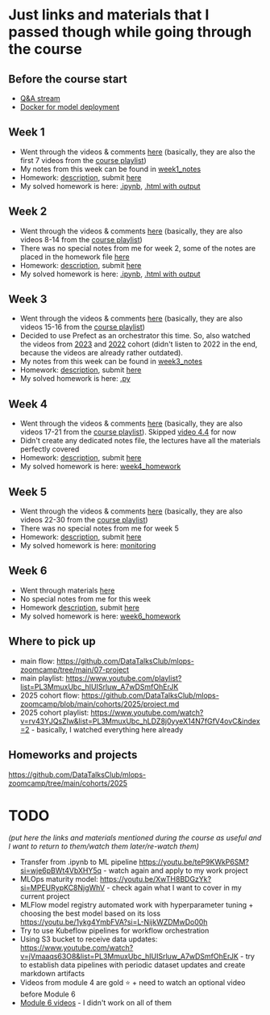 # Just links and materials that I passed though while going through the course

## Before the course start

* [Q&A stream](https://www.youtube.com/watch?v=rv43YJQsZIw)
* [Docker for model deployment](https://youtu.be/wAtyYZ6zvAs?si=qAk2j6gwMsrQiboT)

## Week 1

* Went through the videos & comments [here](https://github.com/DataTalksClub/mlops-zoomcamp/tree/main/01-intro) (basically, they are also the first 7 videos from the [course playlist](https://www.youtube.com/playlist?list=PL3MmuxUbc_hIUISrluw_A7wDSmfOhErJK))
* My notes from this week can be found in [week1_notes](week1_notes.md)
* Homework: [description](https://github.com/DataTalksClub/mlops-zoomcamp/blob/main/cohorts/2025/01-intro/homework.md), submit [here](https://courses.datatalks.club/mlops-zoomcamp-2025/homework/hw1)
* My solved homework is here: [.ipynb](week1_homework.ipynb), [.html with output](week1_homework.html)

## Week 2

* Went through the videos & comments [here](https://github.com/DataTalksClub/mlops-zoomcamp/tree/main/02-experiment-tracking) (basically, they are also videos 8-14 from the [course playlist](https://www.youtube.com/playlist?list=PL3MmuxUbc_hIUISrluw_A7wDSmfOhErJK))
* There was no special notes from me for week 2, some of the notes are placed in the homework file [here](week2_homework.ipynb)
* Homework: [description](https://github.com/DataTalksClub/mlops-zoomcamp/blob/main/cohorts/2025/02-experiment-tracking/homework.md), submit [here](https://courses.datatalks.club/mlops-zoomcamp-2025/homework/hw2)
* My solved homework is here: [.ipynb](week2_homework.ipynb), [.html with output](week2_homework.html)

## Week 3

* Went through the videos & comments [here](https://github.com/DataTalksClub/mlops-zoomcamp/tree/main/03-orchestration) (basically, they are also videos 15-16 from the [course playlist](https://www.youtube.com/playlist?list=PL3MmuxUbc_hIUISrluw_A7wDSmfOhErJK))
* Decided to use Prefect as an orchestrator this time. So, also watched the videos from [2023](https://github.com/DataTalksClub/mlops-zoomcamp/tree/main/cohorts/2023/03-orchestration/prefect) and [2022](https://github.com/DataTalksClub/mlops-zoomcamp/tree/main/cohorts/2022/03-orchestration) cohort (didn't listen to 2022 in the end, because the videos are already rather outdated).
* My notes from this week can be found in [week3_notes](week3_notes.md)
* Homework: [description](https://github.com/DataTalksClub/mlops-zoomcamp/blob/main/cohorts/2025/03-orchestration/homework.md), submit [here](https://courses.datatalks.club/mlops-zoomcamp-2025/homework/hw3)
* My solved homework is here: [.py](week3_duration-prediction.py)

## Week 4

* Went through the videos & comments [here](https://github.com/DataTalksClub/mlops-zoomcamp/tree/main/04-deployment) (basically, they are also videos 17-21 from the [course playlist](https://www.youtube.com/playlist?list=PL3MmuxUbc_hIUISrluw_A7wDSmfOhErJK)). Skipped [video 4.4](https://www.youtube.com/watch?v=TCqr9HNcrsI&list=PL3MmuxUbc_hIUISrluw_A7wDSmfOhErJK&index=20) for now
* Didn't create any dedicated notes file, the lectures have all the materials perfectly covered
* Homework: [description](https://github.com/DataTalksClub/mlops-zoomcamp/blob/main/cohorts/2025/04-deployment/homework.md), submit [here](https://courses.datatalks.club/mlops-zoomcamp-2025/homework/hw4)
* My solved homework is here: [week4_homework](week4_homework)

## Week 5

* Went through the videos & comments [here](https://github.com/DataTalksClub/mlops-zoomcamp/tree/main/05-monitoring) (basically, they are also videos 22-30 from the [course playlist](https://www.youtube.com/playlist?list=PL3MmuxUbc_hIUISrluw_A7wDSmfOhErJK))
* There was no special notes from me for week 5
* Homework: [description](https://github.com/DataTalksClub/mlops-zoomcamp/blob/main/cohorts/2025/05-monitoring/homework.md), submit [here](https://courses.datatalks.club/mlops-zoomcamp-2025/homework/hw5)
* My solved homework is here: [monitoring](monitoring)

## Week 6

* Went through materials [here](https://github.com/DataTalksClub/mlops-zoomcamp/tree/main/06-best-practices)
* No special notes from me for this week
* Homework [description](https://github.com/DataTalksClub/mlops-zoomcamp/tree/main/cohorts/2025/06-best-practices), submit [here](https://courses.datatalks.club/mlops-zoomcamp-2025/homework/hw6)
* My solved homework is here: [week6_homework](week6_homework)

## Where to pick up

* main flow: https://github.com/DataTalksClub/mlops-zoomcamp/tree/main/07-project
* main playlist: https://www.youtube.com/playlist?list=PL3MmuxUbc_hIUISrluw_A7wDSmfOhErJK
* 2025 cohort flow: https://github.com/DataTalksClub/mlops-zoomcamp/blob/main/cohorts/2025/project.md
* 2025 cohort playlist: https://www.youtube.com/watch?v=rv43YJQsZIw&list=PL3MmuxUbc_hLDZ8j0yyeX14N7fGfV4ovC&index=2 - basically, I watched everything here already

## Homeworks and projects

https://github.com/DataTalksClub/mlops-zoomcamp/tree/main/cohorts/2025


# TODO

_(put here the links and materials mentioned during the course as useful and I want to return to them/watch them later/re-watch them)_

* Transfer from .ipynb to ML pipeline https://youtu.be/teP9KWkP6SM?si=wje6pBWt4VbXHY5q - watch again and apply to my work project
* MLOps maturity model: https://youtu.be/XwTH8BDGzYk?si=MPEURypKC8NjgWhV - check again what I want to cover in my current project
* MLFlow model registry automated work with hyperparameter tuning + choosing the best model based on its loss https://youtu.be/1ykg4YmbFVA?si=L-NijkWZDMwDo00h
* Try to use Kubeflow pipelines for workflow orchestration
* Using S3 bucket to receive data updates: https://www.youtube.com/watch?v=jVmaaqs63O8&list=PL3MmuxUbc_hIUISrluw_A7wDSmfOhErJK - try to establish data pipelines with periodic dataset updates and create markdown artifacts
* Videos from module 4 are gold :star: + need to watch an optional video before Module 6
* [Module 6 videos](https://github.com/DataTalksClub/mlops-zoomcamp/tree/main/06-best-practices) - I didn't work on all of them
